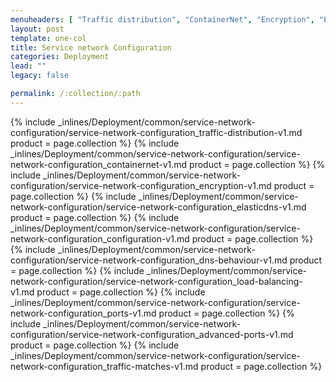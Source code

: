 ```yaml
---
menuheaders: [ "Traffic distribution", "ContainerNet", "Encryption", "ElasticDNS", "Configuration", "DNS Behaviour", "Load Balancing", "Ports", "Advanced ports", "Traffic matches" ]
layout: post
template: one-col
title: Service network Configuration
categories: Deployment
lead: ""
legacy: false

permalink: /:collection/:path
---
```






<a href="#traffic-distribution"></a>{% include _inlines/Deployment/common/service-network-configuration/service-network-configuration_traffic-distribution-v1.md  product = page.collection %}
<a href="#containernet"></a>{% include _inlines/Deployment/common/service-network-configuration/service-network-configuration_containernet-v1.md  product = page.collection %}
<a href="#encryption"></a>{% include _inlines/Deployment/common/service-network-configuration/service-network-configuration_encryption-v1.md  product = page.collection %}
<a href="#elasticdns"></a>{% include _inlines/Deployment/common/service-network-configuration/service-network-configuration_elasticdns-v1.md  product = page.collection %}
<a href="#configuration"></a>{% include _inlines/Deployment/common/service-network-configuration/service-network-configuration_configuration-v1.md  product = page.collection %}
<a href="#dns-behaviour"></a>{% include _inlines/Deployment/common/service-network-configuration/service-network-configuration_dns-behaviour-v1.md  product = page.collection %}
<a href="#load-balancing"></a>{% include _inlines/Deployment/common/service-network-configuration/service-network-configuration_load-balancing-v1.md  product = page.collection %}
<a href="#ports"></a>{% include _inlines/Deployment/common/service-network-configuration/service-network-configuration_ports-v1.md  product = page.collection %}
<a href="#advanced-ports"></a>{% include _inlines/Deployment/common/service-network-configuration/service-network-configuration_advanced-ports-v1.md  product = page.collection %}
<a href="#traffic-matches"></a>{% include _inlines/Deployment/common/service-network-configuration/service-network-configuration_traffic-matches-v1.md  product = page.collection %}